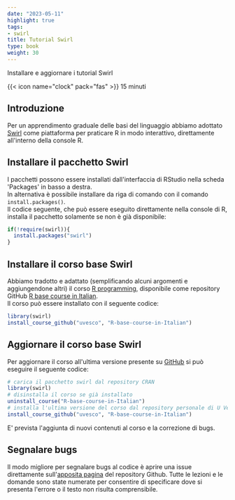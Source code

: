 ```yaml
---
date: "2023-05-11"
highlight: true
tags:
- swirl
title: Tutorial Swirl
type: book
weight: 30
---
```


Installare e aggiornare i tutorial Swirl

<!--more-->

{{< icon name="clock" pack="fas" >}} 15 minuti

## Introduzione

Per un apprendimento graduale delle basi del linguaggio abbiamo adottato [Swirl](https://swirlstats.com/) come piattaforma per praticare R in modo interattivo, direttamente all'interno della console R.

## Installare il pacchetto Swirl

I pacchetti possono essere installati dall'interfaccia di RStudio nella scheda 'Packages' in basso a destra.<br> In alternativa è possibile installare da riga di comando con il comando `install.packages()`.<br> Il codice seguente, che può essere eseguito direttamente nella console di R, installa il pacchetto solamente se non è già disponibile:<br>

``` r
if(!require(swirl)){
  install.packages("swirl")
}
```

## Installare il corso base Swirl

Abbiamo tradotto e adattato (semplificando alcuni argomenti e aggiungendone altri) il corso [R programming](https://github.com/swirldev/R_Programming_E), disponibile come repository GitHub [R base course in Italian](https://github.com/uvesco/R-base-course-in-Italian/).<br> Il corso può essere installato con il seguente codice:

``` r
library(swirl)
install_course_github("uvesco", "R-base-course-in-Italian")
```

## Aggiornare il corso base Swirl

Per aggiornare il corso all'ultima versione presente su [GitHub](https://github.com/uvesco/R-base-course-in-Italian/) si può eseguire il seguente codice:

``` r
# carica il pacchetto swirl dal repository CRAN
library(swirl)
# disinstalla il corso se già installato
uninstall_course("R-base-course-in-Italian")
# installa l'ultima versione del corso dal repository personale di U Vesco
install_course_github("uvesco", "R-base-course-in-Italian")
```

E' prevista l'aggiunta di nuovi contenuti al corso e la correzione di bugs.

## Segnalare bugs

Il modo migliore per segnalare bugs al codice è aprire una issue direttamente sull'[apposita pagina](https://github.com/uvesco/R-base-course-in-Italian/issues) del repository Github. Tutte le lezioni e le domande sono state numerate per consentire di specificare dove si presenta l'errore o il testo non risulta comprensibile.
